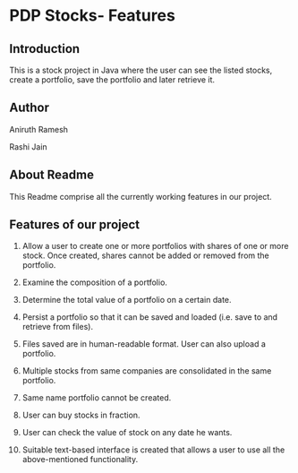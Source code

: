 # PDP Stocks- Features

## Introduction
This is a stock project in Java where the user can see the listed stocks, create a portfolio, save the portfolio and later retrieve it.

## Author

Aniruth Ramesh

Rashi Jain

## About Readme
This Readme comprise all the currently working features in our project.

## Features of our project

1. Allow a user to create one or more portfolios with shares of one or more stock. Once created, shares cannot be added or removed from the portfolio.

2. Examine the composition of a portfolio.

3. Determine the total value of a portfolio on a certain date.

4. Persist a portfolio so that it can be saved and loaded (i.e. save to and retrieve from files).

5. Files saved are in human-readable format. User can also upload a portfolio.

6. Multiple stocks from same companies are consolidated in the same portfolio.

7. Same name portfolio cannot be created.

8. User can buy stocks in fraction.

9. User can check the value of stock on any date he wants.

10. Suitable text-based interface is created that allows a user to use all the above-mentioned functionality.
